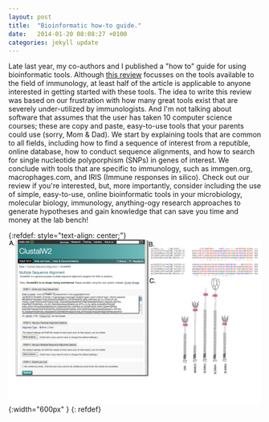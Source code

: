 ```yaml
---
layout: post
title:  "Bioinformatic how-to guide."
date:   2014-01-20 08:08:27 +0100
categories: jekyll update
---
```


Late last year, my co-authors and I published a "how to" guide for using bioinformatic tools. Although [this review][bio] focusses on the tools available to the field of immunology, at least half of the article is applicable to anyone interested in getting started with these tools.
The idea to write this review was based on our frustration with how many great tools exist that are severely under-utilized by immunologists.  And I'm not talking about software that assumes that the user has taken 10 computer science courses; these are copy and paste, easy-to-use tools that your parents could use (sorry, Mom & Dad).
We start by explaining tools that are common to all fields, including how to find a sequence of interest from a reputible, online database, how to conduct sequence alignments, and how to search for single nucleotide polyporphism (SNPs) in genes of interest. We conclude with tools that are specific to immunology, such as immgen.org, macrophages.com, and IRIS (Immune responses in silico).
Check out our review if you're interested, but, more importantly, consider including the use of simple, easy-to-use, online bioinformatic tools in your microbiology, molecular biology, immunology, anything-ogy research approaches to generate hypotheses and gain knowledge that can save you time and money at the lab bench!

{:refdef: style="text-align: center;"}
![image](/assets/images/posts/fig3.png){:width="600px" }
{: refdef}

[bio]: http://www.ncbi.nlm.nih.gov/pmc/articles/PMC3849744/
